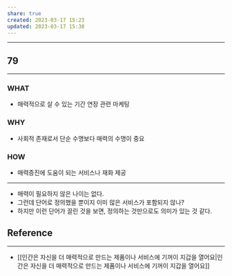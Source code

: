 ```yaml
---
share: true
created: 2023-03-17 15:23
updated: 2023-03-17 15:38
---
```


---
## 79
---
### WHAT
- 매력적으로 살 수 있는 기간 연장 관련 마케팅
### WHY
- 사회적 존재로서 단순 수명보다 매력의 수명이 중요
### HOW
- 매력증진에 도움이 되는 서비스나 재화 제공
---

- 매력이 필요하지 않은 나이는 없다.
- 그런데 단어로 정의했을 뿐이지 이미 많은 서비스가 포함되지 않나?
- 하지만 이런 단어가 끌린 것을 보면, 정의하는 것만으로도 의미가 있는 것 같다.

## Reference
---
- [[인간은 자신을 더 매력적으로 만드는 제품이나 서비스에 기꺼이 지갑을 열어요|인간은 자신을 더 매력적으로 만드는 제품이나 서비스에 기꺼이 지갑을 열어요]]